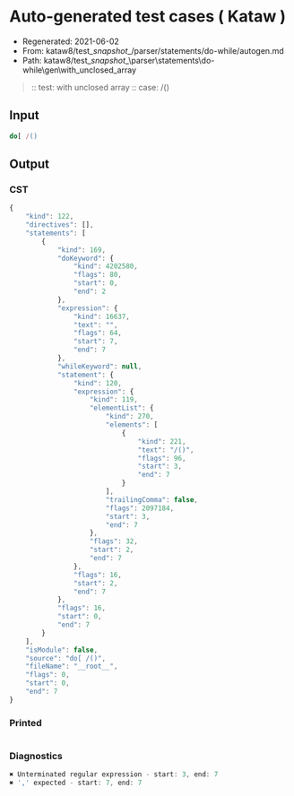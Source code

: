 # Auto-generated test cases ( Kataw )
- Regenerated: 2021-06-02
- From: kataw8/test\__snapshot__/parser/statements/do-while/autogen.md
- Path: kataw8/test\__snapshot__\parser\statements\do-while\gen\with_unclosed_array
> :: test: with unclosed array
> :: case: /()
## Input

`````js
do[ /()
`````
## Output

### CST

```javascript
{
    "kind": 122,
    "directives": [],
    "statements": [
        {
            "kind": 169,
            "doKeyword": {
                "kind": 4202580,
                "flags": 80,
                "start": 0,
                "end": 2
            },
            "expression": {
                "kind": 16637,
                "text": "",
                "flags": 64,
                "start": 7,
                "end": 7
            },
            "whileKeyword": null,
            "statement": {
                "kind": 120,
                "expression": {
                    "kind": 119,
                    "elementList": {
                        "kind": 270,
                        "elements": [
                            {
                                "kind": 221,
                                "text": "/()",
                                "flags": 96,
                                "start": 3,
                                "end": 7
                            }
                        ],
                        "trailingComma": false,
                        "flags": 2097184,
                        "start": 3,
                        "end": 7
                    },
                    "flags": 32,
                    "start": 2,
                    "end": 7
                },
                "flags": 16,
                "start": 2,
                "end": 7
            },
            "flags": 16,
            "start": 0,
            "end": 7
        }
    ],
    "isModule": false,
    "source": "do[ /()",
    "fileName": "__root__",
    "flags": 0,
    "start": 0,
    "end": 7
}
```

### Printed

```javascript

```

### Diagnostics

```javascript
✖ Unterminated regular expression - start: 3, end: 7
✖ ',' expected - start: 7, end: 7

```

